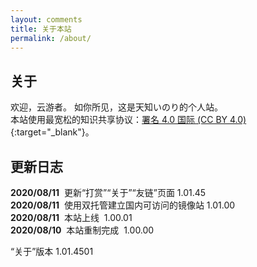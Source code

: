 ```yaml
---
layout: comments
title: 关于本站
permalink: /about/
---
```


## 关于

欢迎，云游者。
如你所见，这是天知いのり的个人站。  
本站使用最宽松的知识共享协议：[署名 4.0 国际 (CC BY 4.0)](https://creativecommons.org/licenses/by/4.0/deed.zh){:target="_blank"}。

## 更新日志

**2020/08/11**  &nbsp;更新“打赏”“关于”“友链”页面 1.01.45  
**2020/08/11**  &nbsp;使用双托管建立国内可访问的镜像站 1.01.00  
**2020/08/11**  &nbsp;本站上线&nbsp; 1.00.01  
**2020/08/10**  &nbsp;本站重制完成&nbsp; 1.00.00

“关于”版本 1.01.4501
